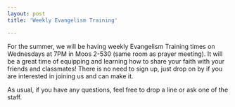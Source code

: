 ```yaml
---
layout: post
title: 'Weekly Evangelism Training'

---
```


For the summer, we will be having weekly Evangelism Training times on Wednesdays at 7PM in Moos 2-530 (same room as prayer meeting). It will be a great time of equipping and learning how to share your faith with your friends and classmates! There is no need to sign up, just drop on by if you are interested in joining us and can make it.

As usual, if you have any questions, feel free to drop a line or ask one of the staff.
